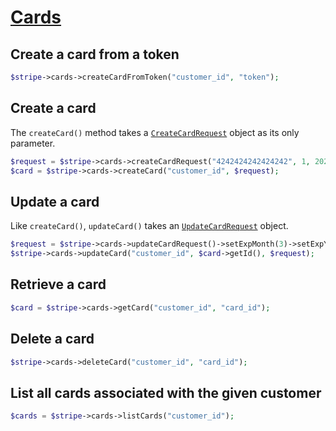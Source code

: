 # [Cards](https://github.com/jlinn/stripe-api-php/blob/master/src/Api/Cards.php)
## Create a card from a token
```php
$stripe->cards->createCardFromToken("customer_id", "token");
```

## Create a card
The `createCard()` method takes a [`CreateCardRequest`](https://github.com/jlinn/stripe-api-php/blob/master/src/Request/Cards/CreateCardRequest.php) object as its only parameter.
```php
$request = $stripe->cards->createCardRequest("4242424242424242", 1, 2020);
$card = $stripe->cards->createCard("customer_id", $request);
```

## Update a card
Like `createCard()`, `updateCard()` takes an [`UpdateCardRequest`](https://github.com/jlinn/stripe-api-php/blob/master/src/Request/Cards/UpdateCardRequest.php) object.
```php
$request = $stripe->cards->updateCardRequest()->setExpMonth(3)->setExpYear(2031);
$stripe->cards->updateCard("customer_id", $card->getId(), $request); 
```

## Retrieve a card
```php
$card = $stripe->cards->getCard("customer_id", "card_id");
```

## Delete a card
```php
$stripe->cards->deleteCard("customer_id", "card_id");
```

## List all cards associated with the given customer
```php
$cards = $stripe->cards->listCards("customer_id");
```